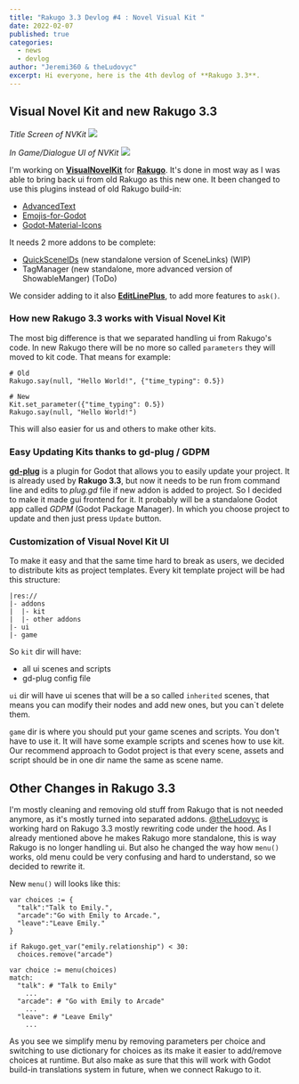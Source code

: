 ```yaml
---
title: "Rakugo 3.3 Devlog #4 : Novel Visual Kit "
date: 2022-02-07
published: true
categories:
  - news
  - devlog
author: "Jeremi360 & theLudovyc"
excerpt: Hi everyone, here is the 4th devlog of **Rakugo 3.3**.
---
```


## Visual Novel Kit and new Rakugo 3.3

*Title Screen of NVKit*
![](../../../new-website/assets/devlog-04/nvkit-main-menu.png)

*In Game/Dialogue UI of NVKit*
![](../../../new-website/assets/devlog-04/nvkit-in-game-ui.png)

I'm working on **[VisualNovelKit]** for **[Rakugo]**.
It's done in most way as I was able to bring back ui from old Rakugo as this new one.
It been changed to use this plugins instead of old Rakugo build-in:

- [AdvancedText]
- [Emojis-for-Godot]
- [Godot-Material-Icons]

It needs 2 more addons to be complete:

- [QuickSceneIDs] (new standalone version of SceneLinks) (WIP)
- TagManager (new standalone, more advanced version of ShowableManger) (ToDo)

We consider adding to it also **[EditLinePlus]**, to add more features to `ask()`.

### How new Rakugo 3.3 works with Visual Novel Kit

The most big difference is that we separated handling ui from Rakugo's code.
In new Rakugo there will be no more so called `parameters` they will moved to kit code.
That means for example:
```gdscript
# Old
Rakugo.say(null, "Hello World!", {"time_typing": 0.5})

# New
Kit.set_parameter({"time_typing": 0.5})
Rakugo.say(null, "Hello World!")
```
This will also easier for us and others to make other kits.

### Easy Updating Kits thanks to gd-plug / GDPM

**[gd-plug]** is a plugin for Godot that allows you to easily update your project.
It is already used by **Rakugo 3.3**, but now it needs to be run from command line
 and edits to *plug.gd* file if new addon is added to project.
So I decided to make it made gui frontend for it.
It probably will be a standalone Godot app called *GDPM* (Godot Package Manager).
In which you choose project to update and then just press `Update` button.

### Customization of Visual Novel Kit UI

To make it easy and that the same time hard to break as users, we decided to distribute kits as project templates.
Every kit template project will be had this structure:
```
|res://
|- addons
|  |- kit
|  |- other addons
|- ui
|- game 
```

So `kit` dir will have:

- all ui scenes and scripts
- gd-plug config file

`ui` dir will have ui scenes that will be a so called `inherited` scenes,
that means you can modify their nodes and add new ones, but you can`t delete them.

`game` dir is where you should put your game scenes and scripts.
You don't have to use it. It will have some example scripts and scenes how to use kit.
Our recommend approach to Godot project is that every scene, assets and script should be in one dir name the same as scene name.

## Other Changes in Rakugo 3.3

I'm mostly cleaning and removing old stuff from Rakugo that is not needed anymore, as it's mostly turned into separated addons.
[@theLudovyc] is working hard on Rakugo 3.3 mostly rewriting code under the hood. As I already mentioned above he makes Rakugo more standalone, this is way Rakugo is no longer handling ui.
But also he changed the way how `menu()` works, old menu could be very confusing and hard to understand, so we decided to rewrite it.

New `menu()` will looks like this:
```gdscript
var choices := {
  "talk":"Talk to Emily.",
  "arcade":"Go with Emily to Arcade.",
  "leave":"Leave Emily."
}

if Rakugo.get_var("emily.relationship") < 30:
  choices.remove("arcade")

var choice := menu(choices)
match:
  "talk": # "Talk to Emily"
    ...
  "arcade": # "Go with Emily to Arcade"
    ...
  "leave": # "Leave Emily"
    ...
```

As you see we simplify menu by removing parameters per choice and switching to use dictionary for choices as its make it easier to add/remove choices at runtime. But also make as sure that this will work with Godot build-in translations system in future, when we connect Rakugo to it.



[VisualNovelKit]: https://github.com/rakugoteam/VisualNovelKit 
[Rakugo]: https://github.com/rakugoteam/Rakugo
[AdvancedText]: https://github.com/rakugoteam/AdvancedText
[Emojis-for-Godot]: https://github.com/rakugoteam/Emojis-for-Godot
[Godot-Material-Icons]: https://github.com/rakugoteam/Godot-Material-Icons
[QuickSceneIDs]: https://github.com/rakugoteam/QuickSceneIDs
[EditLinePlus]: https://github.com/MrEliptik/line_edit_plus
[gd-plug]: https://github.com/imjp94/gd-plug
[@theLudovyc]: https://github.com/theludovyc